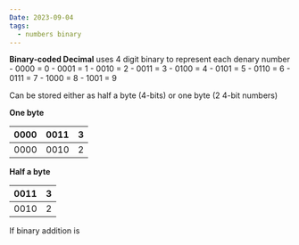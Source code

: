 ```yaml
---
Date: 2023-09-04
tags:
  - numbers binary 
---
```

**Binary-coded Decimal** uses 4 digit binary to represent each denary number
	- 0000 = 0
	- 0001 = 1
	- 0010 = 2
	- 0011 = 3
	- 0100 = 4
	- 0101 = 5
	- 0110 = 6
	- 0111 = 7
	- 1000 = 8
	- 1001 = 9

Can be stored either as half a byte (4-bits) or one byte (2 4-bit numbers)

**One byte**

|0000|0011|3|
|-|-|-|
|0000|0010|2|

**Half a byte**

|0011|3|
|-|-|
|0010|2|

If binary addition is 